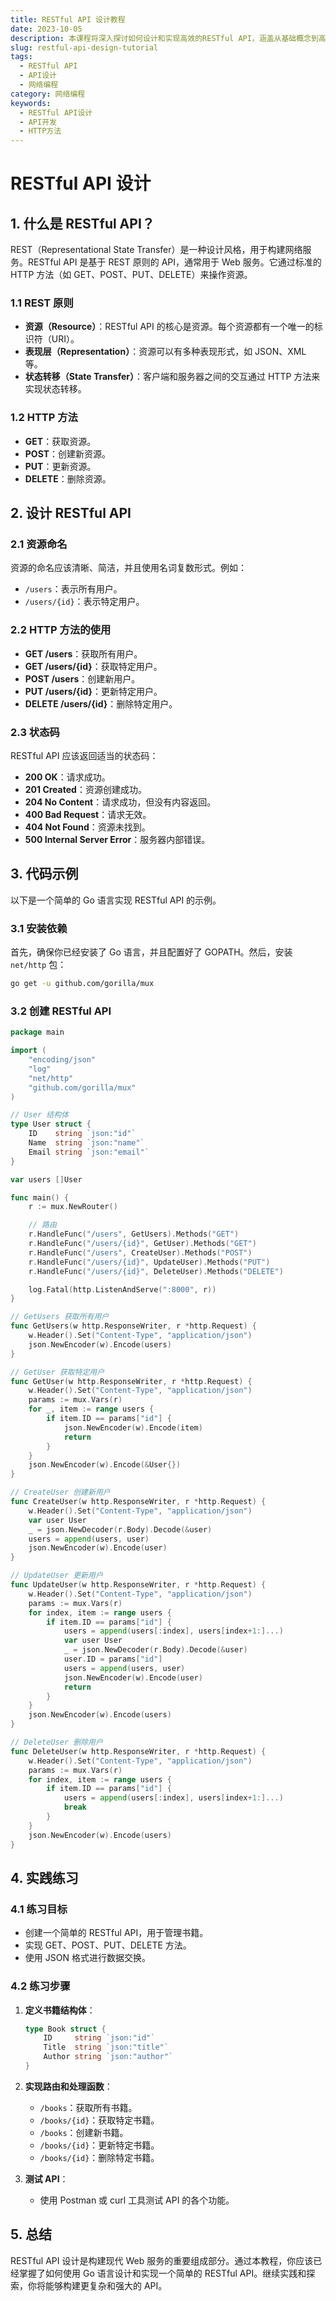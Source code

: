 ```yaml
---
title: RESTful API 设计教程
date: 2023-10-05
description: 本课程将深入探讨如何设计和实现高效的RESTful API，涵盖从基础概念到高级实践的全面内容。
slug: restful-api-design-tutorial
tags:
  - RESTful API
  - API设计
  - 网络编程
category: 网络编程
keywords:
  - RESTful API设计
  - API开发
  - HTTP方法
---
```


# RESTful API 设计

## 1. 什么是 RESTful API？

REST（Representational State Transfer）是一种设计风格，用于构建网络服务。RESTful API 是基于 REST 原则的 API，通常用于 Web 服务。它通过标准的 HTTP 方法（如 GET、POST、PUT、DELETE）来操作资源。

### 1.1 REST 原则

- **资源（Resource）**：RESTful API 的核心是资源。每个资源都有一个唯一的标识符（URI）。
- **表现层（Representation）**：资源可以有多种表现形式，如 JSON、XML 等。
- **状态转移（State Transfer）**：客户端和服务器之间的交互通过 HTTP 方法来实现状态转移。

### 1.2 HTTP 方法

- **GET**：获取资源。
- **POST**：创建新资源。
- **PUT**：更新资源。
- **DELETE**：删除资源。

## 2. 设计 RESTful API

### 2.1 资源命名

资源的命名应该清晰、简洁，并且使用名词复数形式。例如：

- `/users`：表示所有用户。
- `/users/{id}`：表示特定用户。

### 2.2 HTTP 方法的使用

- **GET /users**：获取所有用户。
- **GET /users/{id}**：获取特定用户。
- **POST /users**：创建新用户。
- **PUT /users/{id}**：更新特定用户。
- **DELETE /users/{id}**：删除特定用户。

### 2.3 状态码

RESTful API 应该返回适当的状态码：

- **200 OK**：请求成功。
- **201 Created**：资源创建成功。
- **204 No Content**：请求成功，但没有内容返回。
- **400 Bad Request**：请求无效。
- **404 Not Found**：资源未找到。
- **500 Internal Server Error**：服务器内部错误。

## 3. 代码示例

以下是一个简单的 Go 语言实现 RESTful API 的示例。

### 3.1 安装依赖

首先，确保你已经安装了 Go 语言，并且配置好了 GOPATH。然后，安装 `net/http` 包：

```bash
go get -u github.com/gorilla/mux
```

### 3.2 创建 RESTful API

```go
package main

import (
    "encoding/json"
    "log"
    "net/http"
    "github.com/gorilla/mux"
)

// User 结构体
type User struct {
    ID    string `json:"id"`
    Name  string `json:"name"`
    Email string `json:"email"`
}

var users []User

func main() {
    r := mux.NewRouter()

    // 路由
    r.HandleFunc("/users", GetUsers).Methods("GET")
    r.HandleFunc("/users/{id}", GetUser).Methods("GET")
    r.HandleFunc("/users", CreateUser).Methods("POST")
    r.HandleFunc("/users/{id}", UpdateUser).Methods("PUT")
    r.HandleFunc("/users/{id}", DeleteUser).Methods("DELETE")

    log.Fatal(http.ListenAndServe(":8000", r))
}

// GetUsers 获取所有用户
func GetUsers(w http.ResponseWriter, r *http.Request) {
    w.Header().Set("Content-Type", "application/json")
    json.NewEncoder(w).Encode(users)
}

// GetUser 获取特定用户
func GetUser(w http.ResponseWriter, r *http.Request) {
    w.Header().Set("Content-Type", "application/json")
    params := mux.Vars(r)
    for _, item := range users {
        if item.ID == params["id"] {
            json.NewEncoder(w).Encode(item)
            return
        }
    }
    json.NewEncoder(w).Encode(&User{})
}

// CreateUser 创建新用户
func CreateUser(w http.ResponseWriter, r *http.Request) {
    w.Header().Set("Content-Type", "application/json")
    var user User
    _ = json.NewDecoder(r.Body).Decode(&user)
    users = append(users, user)
    json.NewEncoder(w).Encode(user)
}

// UpdateUser 更新用户
func UpdateUser(w http.ResponseWriter, r *http.Request) {
    w.Header().Set("Content-Type", "application/json")
    params := mux.Vars(r)
    for index, item := range users {
        if item.ID == params["id"] {
            users = append(users[:index], users[index+1:]...)
            var user User
            _ = json.NewDecoder(r.Body).Decode(&user)
            user.ID = params["id"]
            users = append(users, user)
            json.NewEncoder(w).Encode(user)
            return
        }
    }
    json.NewEncoder(w).Encode(users)
}

// DeleteUser 删除用户
func DeleteUser(w http.ResponseWriter, r *http.Request) {
    w.Header().Set("Content-Type", "application/json")
    params := mux.Vars(r)
    for index, item := range users {
        if item.ID == params["id"] {
            users = append(users[:index], users[index+1:]...)
            break
        }
    }
    json.NewEncoder(w).Encode(users)
}
```

## 4. 实践练习

### 4.1 练习目标

- 创建一个简单的 RESTful API，用于管理书籍。
- 实现 GET、POST、PUT、DELETE 方法。
- 使用 JSON 格式进行数据交换。

### 4.2 练习步骤

1. **定义书籍结构体**：
   ```go
   type Book struct {
       ID     string `json:"id"`
       Title  string `json:"title"`
       Author string `json:"author"`
   }
   ```

2. **实现路由和处理函数**：
   - `/books`：获取所有书籍。
   - `/books/{id}`：获取特定书籍。
   - `/books`：创建新书籍。
   - `/books/{id}`：更新特定书籍。
   - `/books/{id}`：删除特定书籍。

3. **测试 API**：
   - 使用 Postman 或 curl 工具测试 API 的各个功能。

## 5. 总结

RESTful API 设计是构建现代 Web 服务的重要组成部分。通过本教程，你应该已经掌握了如何使用 Go 语言设计和实现一个简单的 RESTful API。继续实践和探索，你将能够构建更复杂和强大的 API。